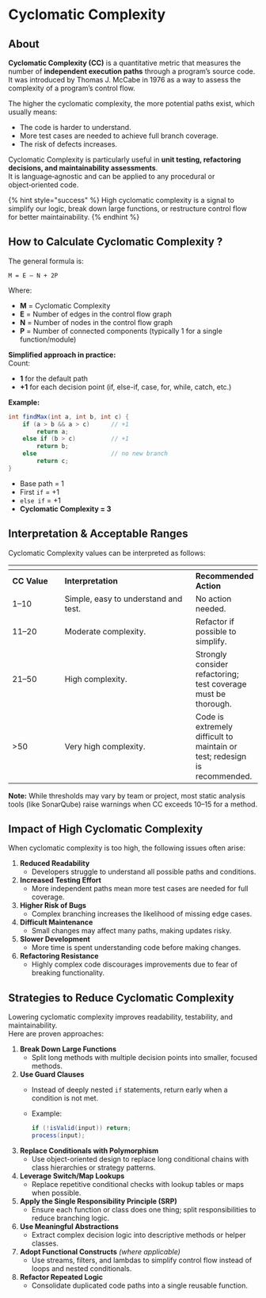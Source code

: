 # Cyclomatic Complexity

## About

**Cyclomatic Complexity (CC)** is a quantitative metric that measures the number of **independent execution paths** through a program’s source code.\
It was introduced by Thomas J. McCabe in 1976 as a way to assess the complexity of a program’s control flow.

The higher the cyclomatic complexity, the more potential paths exist, which usually means:

* The code is harder to understand.
* More test cases are needed to achieve full branch coverage.
* The risk of defects increases.

Cyclomatic Complexity is particularly useful in **unit testing, refactoring decisions, and maintainability assessments**.\
It is language‑agnostic and can be applied to any procedural or object‑oriented code.

{% hint style="success" %}
High cyclomatic complexity is a signal to simplify our logic, break down large functions, or restructure control flow for better maintainability.
{% endhint %}

## **How to Calculate Cyclomatic Complexity ?**

The general formula is:

`M = E – N + 2P`

Where:

* **M** = Cyclomatic Complexity
* **E** = Number of edges in the control flow graph
* **N** = Number of nodes in the control flow graph
* **P** = Number of connected components (typically 1 for a single function/module)

**Simplified approach in practice:**\
Count:

* **1** for the default path
* **+1** for each decision point (if, else-if, case, for, while, catch, etc.)

**Example:**

```java
int findMax(int a, int b, int c) {
    if (a > b && a > c)      // +1
        return a;
    else if (b > c)          // +1
        return b;
    else                     // no new branch
        return c;
}
```

* Base path = 1
* First `if` = +1
* `else if` = +1
* **Cyclomatic Complexity = 3**

## **Interpretation & Acceptable Ranges**

Cyclomatic Complexity values can be interpreted as follows:

<table data-header-hidden><thead><tr><th width="108.97265625"></th><th width="307.0546875"></th><th></th></tr></thead><tbody><tr><td><strong>CC Value</strong></td><td><strong>Interpretation</strong></td><td><strong>Recommended Action</strong></td></tr><tr><td>1–10</td><td>Simple, easy to understand and test.</td><td>No action needed.</td></tr><tr><td>11–20</td><td>Moderate complexity.</td><td>Refactor if possible to simplify.</td></tr><tr><td>21–50</td><td>High complexity.</td><td>Strongly consider refactoring; test coverage must be thorough.</td></tr><tr><td>>50</td><td>Very high complexity.</td><td>Code is extremely difficult to maintain or test; redesign is recommended.</td></tr></tbody></table>

**Note:** While thresholds may vary by team or project, most static analysis tools (like SonarQube) raise warnings when CC exceeds 10–15 for a method.

## **Impact of High Cyclomatic Complexity**

When cyclomatic complexity is too high, the following issues often arise:

1. **Reduced Readability**
   * Developers struggle to understand all possible paths and conditions.
2. **Increased Testing Effort**
   * More independent paths mean more test cases are needed for full coverage.
3. **Higher Risk of Bugs**
   * Complex branching increases the likelihood of missing edge cases.
4. **Difficult Maintenance**
   * Small changes may affect many paths, making updates risky.
5. **Slower Development**
   * More time is spent understanding code before making changes.
6. **Refactoring Resistance**
   * Highly complex code discourages improvements due to fear of breaking functionality.

## **Strategies to Reduce Cyclomatic Complexity**

Lowering cyclomatic complexity improves readability, testability, and maintainability.\
Here are proven approaches:

1. **Break Down Large Functions**
   * Split long methods with multiple decision points into smaller, focused methods.
2. **Use Guard Clauses**
   * Instead of deeply nested `if` statements, return early when a condition is not met.
   *   Example:

       ```java
       if (!isValid(input)) return;
       process(input);
       ```
3. **Replace Conditionals with Polymorphism**
   * Use object-oriented design to replace long conditional chains with class hierarchies or strategy patterns.
4. **Leverage Switch/Map Lookups**
   * Replace repetitive conditional checks with lookup tables or maps when possible.
5. **Apply the Single Responsibility Principle (SRP)**
   * Ensure each function or class does one thing; split responsibilities to reduce branching logic.
6. **Use Meaningful Abstractions**
   * Extract complex decision logic into descriptive methods or helper classes.
7. **Adopt Functional Constructs** _(where applicable)_
   * Use streams, filters, and lambdas to simplify control flow instead of loops and nested conditionals.
8. **Refactor Repeated Logic**
   * Consolidate duplicated code paths into a single reusable function.
